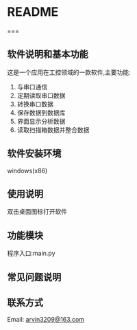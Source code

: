 # README
===

## 软件说明和基本功能
这是一个应用在工控领域的一款软件,主要功能:
1. 与串口通信
2. 定期读取串口数据
3. 转换串口数据
4. 保存数据到数据库
5. 界面显示分析数据
6. 读取扫描箱数据并整合数据


## 软件安装环境
windows(x86)

## 使用说明
双击桌面图标打开软件

## 功能模块
程序入口:main.py


## 常见问题说明


## 联系方式
Email: arvin3209@163.com

